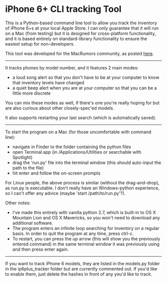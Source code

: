 # iPhone 6+ CLI tracking Tool

This is a Python-based command line tool to allow you track the inventory of iPhone 6+s at your local Apple Store. I can only guarantee that it will run on a Mac (from testing) but it is designed for cross-platform functionality, and it is based entirely on standard-library functionality to ensure the easiest setup for non-developers.

This tool was developed for the MacRumors community, as posted [here](http://forums.macrumors.com/showthread.php?p=19868260#post19868260).

--------

It tracks phones by model number, and it features 2 main modes:
* a loud song alert so that you don't have to be at your computer to know that inventory levels have changed
* a quiet beep alert when you are at your computer so that you can be a little more discrete

You can mix these modes as well, if there's one you're really hoping for but are also curious about other closely-spec'ed models.

It also supports restarting your last search (which is automatically saved).

--------

To start the program on a Mac (for those uncomfortable with command line):
* navigate in Finder to the folder containing the python files
* open Terminal.app (in /Applications/Utilities or searchable with Spotlight)
* drag the 'run.py' file into the terminal window (this should auto-input the path to the file)
* hit enter and follow the on-screen prompts

For Linux people, the above process is similar (without the drag-and-drop), as run.py is executable.
I don't really have an Windows-python experience, so I can't offer any advice (maybe 'start /path/to/run.py'?).

Other notes:
* I've made this entirely with vanilla python 2.7, which is built-in to OS X Mountain Lion and OS X Mavericks, so you won't need to download any additional software.
* The program enters an infinite loop searching for inventory on a regular basis. In order to quit the program at any time, press ctrl-c.
* To restart, you can press the up arrow (this will show you the previously entered command) in the same terminal window it was previously using and then press enter again.

--------

If you want to track iPhone 6 models, they are listed in the models.py folder in the ip6plus_tracker folder but are currently commented out. If you'd like to enable them, just delete the hashes in front of any you'd like to track.